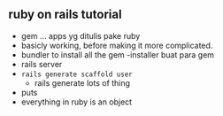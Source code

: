 ## ruby on rails tutorial
- gem ... apps yg ditulis pake ruby
- basicly working, before making it more complicated.
- bundler to install all the gem
    -installer buat para gem
- rails server
- ```rails generate scaffold user```
    - rails generate lots of thing
- puts
- everything in ruby is an object

